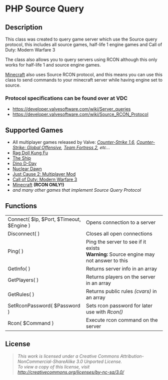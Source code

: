 # PHP Source Query

## Description
This class was created to query game server which use the Source query protocol, this includes all source games, half-life 1 engine games and Call of Duty: Modern Warfare 3

The class also allows you to query servers using RCON although this only works for half-life 1 and source engine games.

[Minecraft](http://www.minecraft.net) also uses Source RCON protocol, and this means you can use this class to send commands to your minecraft server while having engine set to source.

### Protocol specifications can be found over at VDC
* https://developer.valvesoftware.com/wiki/Server_queries
* https://developer.valvesoftware.com/wiki/Source_RCON_Protocol

## Supported Games
* All multiplayer games released by Valve: *[Counter-Strike 1.6](http://store.steampowered.com/app/10/), [Counter-Strike: Global Offensive](http://store.steampowered.com/app/730/), [Team Fortress 2](http://store.steampowered.com/app/440/), etc...*
* [Rag Doll Kung Fu](http://store.steampowered.com/app/1002/)
* [The Ship](http://store.steampowered.com/app/2400/)
* [Dino D-Day](http://store.steampowered.com/app/70000/)
* [Nuclear Dawn](http://store.steampowered.com/app/17710/)
* [Just Cause 2: Multiplayer Mod](http://store.steampowered.com/app/259080/)
* [Call of Duty: Modern Warfare 3](http://store.steampowered.com/app/115300/)
* [Minecraft](http://www.minecraft.net/) **(RCON ONLY!)**
* *and many other games that implement Source Query Protocol*

## Functions
<table>
	<tr>
		<td>Connect( $Ip, $Port, $Timeout, $Engine )</td>
		<td>Opens connection to a server</td>
	</tr>
	<tr>
		<td>Disconnect( )</td>
		<td>Closes all open connections</td>
	</tr>
	<tr>
		<td>Ping( )</td>
		<td>Ping the server to see if it exists<br><b>Warning:</b> Source engine may not answer to this</td>
	</tr>
	<tr>
		<td>GetInfo( )</td>
		<td>Returns server info in an array</td>
	</tr>
	<tr>
		<td>GetPlayers( )</td>
		<td>Returns players on the server in an array</td>
	</tr>
	<tr>
		<td>GetRules( )</td>
		<td>Returns public rules <i>(cvars)</i> in an array</td>
	</tr>
	<tr>
		<td>SetRconPassword( $Password )</td>
		<td>Sets rcon password for later use with <i>Rcon()</i></td>
	</tr>
	<tr>
		<td>Rcon( $Command )</td>
		<td>Execute rcon command on the server</td>
	</tr>
</table>

## License
> *This work is licensed under a Creative Commons Attribution-NonCommercial-ShareAlike 3.0 Unported License.<br>
> To view a copy of this license, visit http://creativecommons.org/licenses/by-nc-sa/3.0/*
